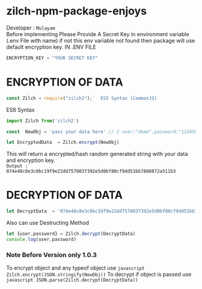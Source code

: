 # zilch-npm-package-enjoys
Developer : `Mulayam`
<br>
Before implementing Please Provide A Secret Key in environment variable (.env File with name) if not this env variable not found then package will use default encryption key.
IN .ENV FILE

``` javascript
ENCRYPTION_KEY = "YOUR SECRET KEY"
```
# ENCRYPTION OF DATA
 
```javascript 
const Zilch = require("zilch2");`  ES5 Syntax (CommonJS)
```
ES6 Syntax 
``` javascript  
import Zilch from('zilch2')
```  
``` javascript 
const  NewObj = 'pass your data here' // { user:"demo",password:"12345678" } 
```

``` javascript  
let EncryptedData  = Zilch.encrypt(NewObj)
```
This will return a encrypted/hash random generated string with your data and encryption key.<BR>
`Output : 074e48c8e3c0bc19f9e22dd7570037392e5d0bf80cf9dd51bb7808872a511b3`
 
# DECRYPTION OF DATA

``` javascript 
let DecryptData  = '074e48c8e3c0bc19f9e22dd7570037392e5d0bf80cf9dd51bb7808872a511b3'
```
Also can use Destructing Method 
```javascript 
let {user,password} = Zilch.decrypt(DecryptData)
console.log(user,password)
```

### Note Before Version only 1.0.3 
To encrypt object and any typeof object  use ```javascript Zilch.encrypt(JSON.stringify(NewObj))```
To decrypt if object is passed use ```javascript JSON.parse(Zilch.decrypt(DecryptData))```
